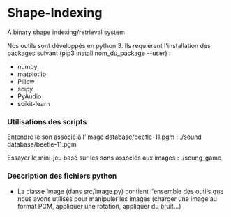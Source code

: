 # Shape-Indexing
A binary shape indexing/retrieval system

Nos outils sont développés en python 3. Ils requièrent l'installation des packages suivant (pip3 install nom_du_package --user) : 
  - numpy
  - matplotlib
  - Pillow
  - scipy
  - PyAudio
  - scikit-learn

### Utilisations des scripts

Entendre le son associé à l'image database/beetle-11.pgm :
  ./sound database/beetle-11.pgm

Essayer le mini-jeu basé sur les sons associés aux images : 
  ./soung_game

### Description des fichiers python

- La classe Image (dans src/image.py) contient l'ensemble des outils que nous avons utilisés pour manipuler les images (charger une image au format PGM, appliquer une rotation, appliquer du bruit...)
